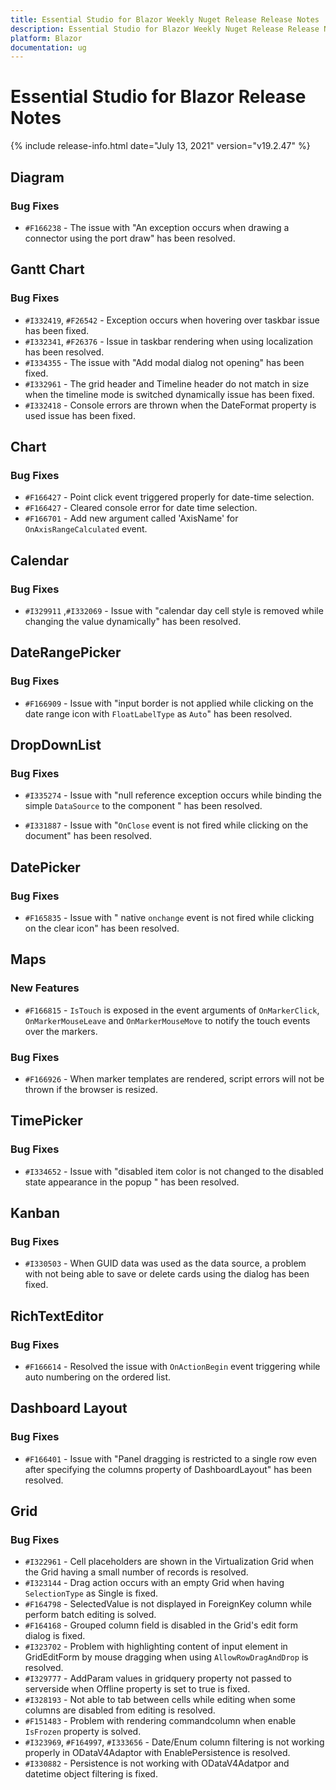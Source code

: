 ```yaml
---
title: Essential Studio for Blazor Weekly Nuget Release Release Notes  
description: Essential Studio for Blazor Weekly Nuget Release Release Notes  
platform: Blazor
documentation: ug
---
```


# Essential Studio for Blazor  Release Notes  

{% include release-info.html date="July 13, 2021"  version="v19.2.47" %} 


## Diagram

### Bug Fixes

- `#F166238` - The issue with "An exception occurs when drawing a connector using the port draw" has been resolved.


## Gantt Chart

### Bug Fixes

- `#I332419`, `#F26542` - Exception occurs when hovering over taskbar issue has been fixed.
- `#I332341`, `#F26376` - Issue in taskbar rendering when using localization has been resolved.
- `#I334355` - The issue with "Add modal dialog not opening" has been fixed.
- `#I332961` - The grid header and Timeline header do not match in size when the timeline mode is switched dynamically issue has been fixed.
- `#I332418` - Console errors are thrown when the DateFormat property is used issue has been fixed.


## Chart

### Bug Fixes

- `#F166427` - Point click event triggered properly for date-time selection.
- `#F166427` - Cleared console error for date time selection.
- `#F166701` - Add new argument called 'AxisName' for `OnAxisRangeCalculated` event.

## Calendar

### Bug Fixes

- `#I329911` ,`#I332069` - Issue with "calendar day cell style is removed while changing the value dynamically" has been resolved.

## DateRangePicker

### Bug Fixes

- `#F166909` - Issue with "input border is not applied while clicking on the date range icon with `FloatLabelType` as `Auto`" has been resolved.

## DropDownList

### Bug Fixes

- `#I335274`  - Issue with "null reference exception occurs while binding the simple `DataSource` to the component " has been resolved.

- `#I331887` -  Issue with "`OnClose` event is not fired while clicking on the document" has been resolved.

## DatePicker

### Bug Fixes

- `#F165835` - Issue with " native `onchange` event is not fired while clicking on the clear icon" has been resolved.

## Maps

### New Features

- `#F166815` - `IsTouch` is exposed in the event arguments of `OnMarkerClick`, `OnMarkerMouseLeave` and `OnMarkerMouseMove` to notify the touch events over the markers.

### Bug Fixes

- `#F166926` - When marker templates are rendered, script errors will not be thrown if the browser is resized.

## TimePicker

### Bug Fixes

- `#I334652` - Issue with "disabled item color is not changed to the disabled state appearance in the popup " has been resolved.

## Kanban

### Bug Fixes

- `#I330503` - When GUID data was used as the data source, a problem with not being able to save or delete cards using the dialog has been fixed.

## RichTextEditor

### Bug Fixes

- `#F166614` - Resolved the issue with `OnActionBegin` event triggering while auto numbering on the ordered list.

## Dashboard Layout

### Bug Fixes

- `#F166401` - Issue with "Panel dragging is restricted to a single row even after specifying the columns property of DashboardLayout" has been resolved.

## Grid

### Bug Fixes

- `#I322961` - Cell placeholders are shown in the Virtualization Grid when the Grid having a small number of records is resolved.
- `#I323144` - Drag action occurs with an empty Grid when having `SelectionType` as Single is fixed.
- `#F164798` - SelectedValue is not displayed in ForeignKey column while perform batch editing is solved.
- `#F164168` - Grouped column field is disabled in the Grid's edit form dialog is fixed.
- `#I323702` - Problem with highlighting content of input element in GridEditForm by mouse dragging when using `AllowRowDragAndDrop` is resolved.
- `#I329777` - AddParam values in gridquery property not passed to serverside when Offline property is set to true is fixed.
- `#I328193` - Not able to tab between cells while editing when some columns are disabled from editing is resolved.
- `#F151483` - Problem with rendering commandcolumn when enable `IsFrozen` property is solved.
- `#I323969`, `#F164997`, `#I333656` - Date/Enum column filtering is not working properly in ODataV4Adaptor with EnablePersistence is resolved.
- `#I330882` - Persistence is not working with ODataV4Adatpor and datetime object filtering is fixed.